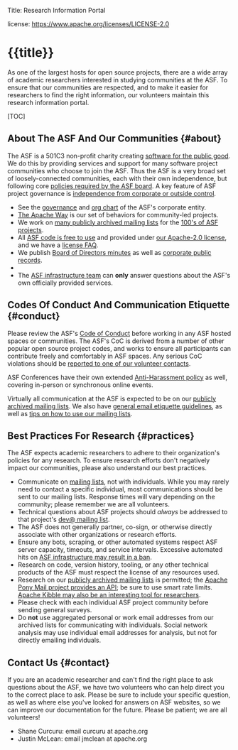 Title: Research Information Portal

license: https://www.apache.org/licenses/LICENSE-2.0

# {{title}}

As one of the largest hosts for open source projects, there are a wide array of academic researchers interested in studying communities at the ASF.  To ensure that our communities are respected, and to make it easier for researchers to find the right information, our volunteers maintain this research information portal.

[TOC]

## About The ASF And Our Communities  {#about}

The ASF is a 501C3 non-profit charity creating [software for the public good](https://www.apache.org/foundation/).  We do this by providing services and support for many software project communities who choose to join the ASF.  Thus the ASF is a very broad set of loosely-connected communities, each with their own independence, but following core [policies required by the ASF board](https://www.apache.org/board/).  A key feature of ASF project governance is [independence from corporate or outside control](https://community.apache.org/projectIndependence.html).

- See the [governance](https://www.apache.org/foundation/governance/) and [org chart](https://apache.org/foundation/governance/orgchart) of the ASF's corporate entity.
- [The Apache Way](https://apache.org/theapacheway/index.html) is our set of behaviors for community-led projects.
- We work on [many publicly archived mailing lists](https://lists.apache.org/) for the [100's of ASF projects](https://projects.apache.org/).
- All [ASF code is free to use](https://www.apache.org/free/) and provided under [our Apache-2.0 license](https://www.apache.org/licenses/), and we have a [license FAQ](https://www.apache.org/legal/resolved.html).
- We publish [Board of Directors minutes](https://whimsy.apache.org/board/minutes/) as well as [corporate public records](https://www.apache.org/foundation/records/).
- 
- The [ASF infrastructure team](https://infra.apache.org/) can **only** answer questions about the ASF's own officially provided services.

## Codes Of Conduct And Communication Etiquette {#conduct}

Please review the ASF's [Code of Conduct](https://www.apache.org/foundation/policies/conduct) before working in any ASF hosted spaces or communities.  The ASF's CoC is derived from a number of other popular open source project codes, and works to ensure all participants can contribute freely and comfortably in ASF spaces.  Any serious CoC violations should be [reported to one of our volunteer contacts](https://www.apache.org/foundation/policies/conduct#reporting-guidelines).

ASF Conferences have their own extended [Anti-Harassment policy](https://www.apache.org/foundation/policies/anti-harassment.html) as well, covering in-person or synchronous online events.

Virtually all communication at the ASF is expected to be on our [publicly archived mailing lists](https://community.apache.org/lists.html).  We also have [general email etiquette guidelines](https://community.apache.org/contributors/etiquette), as well as [tips on how to use our mailing lists](https://infra.apache.org/contrib-email-tips.html).  

## Best Practices For Research  {#practices}

The ASF expects academic researchers to adhere to their organization's policies for any research.  To ensure research efforts don't negatively impact our communities, please also understand our best practices.

- Communicate on [mailing lists](https://infra.apache.org/contrib-email-tips.html), not with individuals.  While you may rarely need to contact a specific individual, most communications should be sent to our mailing lists.  Response times will vary depending on the community; please remember we are all volunteers.
- Technical questions about ASF projects should *always* be addressed to that project's [dev@ mailing list](https://infra.apache.org/contrib-email-tips.html).
- The ASF does not generally partner, co-sign, or otherwise directly associate with other organizations or research efforts.
- Ensure any bots, scraping, or other automated systems respect ASF server capacity, timeouts, and service intervals.  Excessive automated hits on [ASF infrastructure may result in a ban](https://infra.apache.org/infra-ban.html).
- Research on code, version history, tooling, or any other technical products of the ASF must respect the license of any resources used.
- Research on our [publicly archived mailing lists](https://lists.apache.org/) is permitted; the [Apache Pony Mail project provides an API](https://ponymail.apache.org/docs/api.html); be sure to use smart rate limits.  [Apache Kibble may also be an interesting tool for researchers](https://kibble.apache.org/).
- Please check with each individual ASF project community before sending general surveys.
- Do **not** use aggregated personal or work email addresses from our archived lists for communicating with individuals.  Social network analysis may use individual email addresses for analysis, but not for directly emailing individuals.
  
## Contact Us  {#contact}

If you are an academic researcher and can't find the right place to ask questions about the ASF, we have two volunteers who can help direct you to the correct place to ask.  Please be sure to include your specific question, as well as where else you've looked for answers on ASF websites, so we can improve our documentation for the future.  Please be patient; we are all volunteers!

- Shane Curcuru: email curcuru at apache.org
- Justin McLean: email jmclean at apache.org